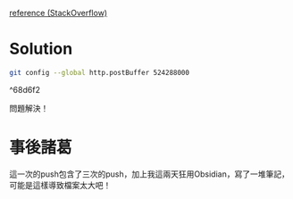 [reference (StackOverflow)](https://stackoverflow.com/questions/77816301/git-error-rpc-failed-http-400-curl-22-the-requested-url-returned-error-400)
# Solution
```bash
git config --global http.postBuffer 524288000
```

^68d6f2

問題解決！

# 事後諸葛

這一次的push包含了三次的push，加上我這兩天狂用Obsidian，寫了一堆筆記，可能是這樣導致檔案太大吧！